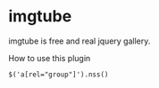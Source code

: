 imgtube
=======

imgtube is free and real jquery gallery.

How to use this plugin

`$('a[rel="group"]').nss()`
